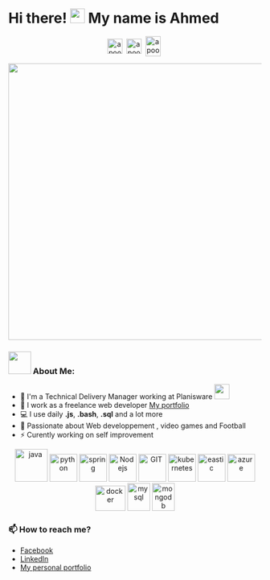 # Hi there! <img src="https://github.com/TheDudeThatCode/TheDudeThatCode/blob/master/Assets/Hi.gif" width="29px"> My name is Ahmed
<p align="center">
<a href="https://www.facebook.com/ahmed.karoui1919/" target="blank"><img align="center" src="https://cdn.jsdelivr.net/npm/simple-icons@3.0.1/icons/facebook.svg" alt="apoorv__tyagi" height="30" width="30" /></a>&nbsp;
<a href="https://www.linkedin.com/in/ahmed-karoui-914bb714a/" target="blank"><img align="center" src="https://cdn.jsdelivr.net/npm/simple-icons@3.0.1/icons/linkedin.svg" alt="apoorvtyagi" height="30" width="30" /></a>&nbsp;
<a href="mailto:karouii.ahmed@gmail.com" target="blank"><img align="center" src="https://cdn.jsdelivr.net/npm/simple-icons@3.0.1/icons/gmail.svg" alt="apoorv#4040" height="40" width="30" /></a>&nbsp;
</p>

<p align="center">
  <img 
    width="550"
    height="550"
    src="https://camo.githubusercontent.com/992babdffd8c74a1502de375fbdf7e4d54773242/68747470733a2f2f6d656469612e67697068792e636f6d2f6d656469612f53576f536b4e36447854737a71494b4571762f67697068792e676966"
  >
</p>

### <img src="https://github.com/TheDudeThatCode/TheDudeThatCode/blob/master/Assets/Developer.gif" width="45px"> About Me:
- 🏦 I'm a Technical Delivery Manager working at Planisware
      <img src="https://media3.giphy.com/media/qgQUggAC3Pfv687qPC/giphy.gif?cid=ecf05e47nhxe630zpg35ouxyjizwc7crsdt6qy28oecr9119&rid=giphy.gif&ct=g" width="30">
- 📝 I work as a freelance web developer [My portfolio](http://ongoinwork.com) 
- 💻 I use daily **.js**, **.bash**,  **.sql** and a lot more
- 💬 Passionate about Web developpement , video games and Football
- ⚡ Curently working on self improvement 

<p align="center">
      <img src="https://www.vectorlogo.zone/logos/java/java-icon.svg" alt="java" width="65" height="65"/> 
      <img src="https://www.vectorlogo.zone/logos/python/python-icon.svg" alt="python" width="55" height="55"/>
      <img src="https://www.vectorlogo.zone/logos/springio/springio-icon.svg" alt="spring" width="55" height="55"/>
      <img src="https://www.vectorlogo.zone/logos/nodejs/nodejs-icon.svg" alt="Nodejs" width="55" height="55"/>
      <img src="https://www.vectorlogo.zone/logos/git-scm/git-scm-icon.svg" alt="GIT" width="55" height="55"/> 
      <img src="https://www.vectorlogo.zone/logos/kubernetes/kubernetes-icon.svg" alt="kubernetes" width="55" height="55"/>
      <img src="https://www.vectorlogo.zone/logos/elastic/elastic-icon.svg" alt="eastic" width="55" height="55"/>
      <img src="https://www.vectorlogo.zone/logos/microsoft_azure/microsoft_azure-icon.svg" alt="azure" width="55" height="55"/>
      <img src="https://www.vectorlogo.zone/logos/docker/docker-official.svg" alt="docker" width="60" height="50"/>
      <img src="https://www.vectorlogo.zone/logos/mysql/mysql-icon.svg" alt="mysql" width="45" height="55"/>
      <img src="https://www.vectorlogo.zone/logos/mongodb/mongodb-icon.svg" alt="mongodb" width="45" height="55"/>
      

</p>

### 📫 How to reach me?
- [Facebook](https://twitter.com) 
- [LinkedIn](https://www.linkedin.com/) 
- [My personal portfolio](http://ongoinwork.com) 
